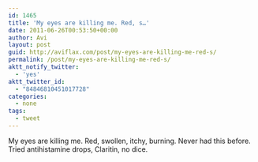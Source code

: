 ```yaml
---
id: 1465
title: 'My eyes are killing me. Red, s…'
date: 2011-06-26T00:53:50+00:00
author: Avi
layout: post
guid: http://aviflax.com/post/my-eyes-are-killing-me-red-s/
permalink: /post/my-eyes-are-killing-me-red-s/
aktt_notify_twitter:
  - 'yes'
aktt_twitter_id:
  - "84846810451017728"
categories:
  - none
tags:
  - tweet
---
```

My eyes are killing me. Red, swollen, itchy, burning. Never had this before. Tried antihistamine drops, Claritin, no dice.